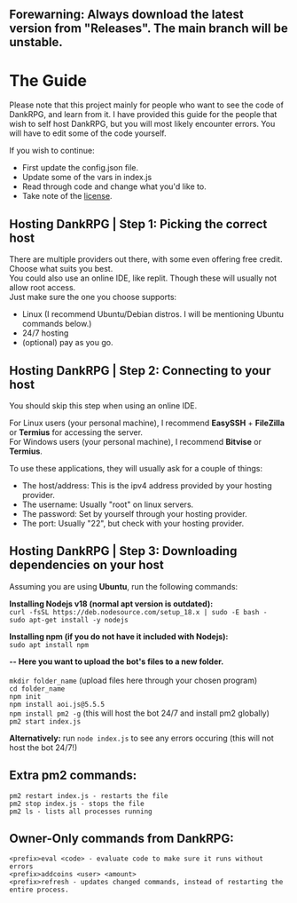 ## Forewarning: Always download the latest version from "Releases". The main branch will be unstable.

# The Guide
Please note that this project mainly for people who want to see the code of DankRPG, and learn from it. I have provided this guide for the people that wish to self host DankRPG, but you will most likely encounter errors. You will have to edit some of the code yourself.

If you wish to continue:
- First update the config.json file.
- Update some of the vars in index.js
- Read through code and change what you'd like to.
- Take note of the [license](https://tldrlegal.com/license/mit-license).

## Hosting DankRPG | Step 1: Picking the correct host
There are multiple providers out there, with some even offering free credit. Choose what suits you best.\
You could also use an online IDE, like replit. Though these will usually not allow root access.\
Just make sure the one you choose supports: 
- Linux (I recommend Ubuntu/Debian distros. I will be mentioning Ubuntu commands below.)
- 24/7 hosting 
- (optional) pay as you go.

## Hosting DankRPG | Step 2: Connecting to your host
You should skip this step when using an online IDE.

For Linux users (your personal machine), I recommend **EasySSH** + **FileZilla** or **Termius** for accessing the server. \
For Windows users (your personal machine), I recommend **Bitvise** or **Termius**.

To use these applications, they will usually ask for a couple of things:
- The host/address: This is the ipv4 address provided by your hosting provider.
- The username: Usually "root" on linux servers.
- The password: Set by yourself through your hosting provider.
- The port: Usually "22", but check with your hosting provider.

## Hosting DankRPG | Step 3: Downloading dependencies on your host

Assuming you are using **Ubuntu**, run the following commands:

**Installing Nodejs v18 (normal apt version is outdated):** \
```curl -fsSL https://deb.nodesource.com/setup_18.x | sudo -E bash -``` \
```sudo apt-get install -y nodejs``` 

**Installing npm (if you do not have it included with Nodejs):** \
```sudo apt install npm```

**-- Here you want to upload the bot's files to a new folder.** \
\
```mkdir folder_name``` (upload files here through your chosen program) \
```cd folder_name``` \
```npm init``` \
```npm install aoi.js@5.5.5``` \
```npm install pm2 -g``` (this will host the bot 24/7 and install pm2 globally) \
```pm2 start index.js```

**Alternatively:** run ```node index.js``` to see any errors occuring (this will not host the bot 24/7!)

## Extra pm2 commands:
```pm2 restart index.js - restarts the file``` \
```pm2 stop index.js - stops the file``` \
```pm2 ls - lists all processes running```

## Owner-Only commands from DankRPG:
```<prefix>eval <code> - evaluate code to make sure it runs without errors``` \
```<prefix>addcoins <user> <amount>``` \
```<prefix>refresh - updates changed commands, instead of restarting the entire process.```
